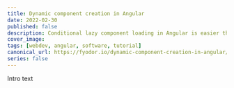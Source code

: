 ```yaml
---
title: Dynamic component creation in Angular
date: 2022-02-30
published: false
description: Conditional lazy component loading in Angular is easier than you thought
cover_image:
tags: [webdev, angular, software, tutorial]
canonical_url: https://fyodor.io/dynamic-component-creation-in-angular/
series: false
---
```


Intro text